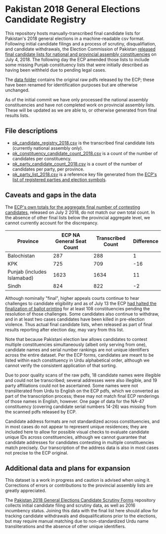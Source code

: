 # Pakistan 2018 General Elections Candidate Registry

This repository hosts manually-transcribed final candidate lists for Pakistan's 2018 general elections in a machine-readable csv format. Following initial candidate filings and a process of scrutiny, disqualifiation, and candidate withdrawals, the Election Commission of Pakistan [released final candidate lists for national and provincial assembly constituencies](https://www.ecp.gov.pk/frmGenericPage.aspx?PageID=3160) on July 4, 2018. The following day the ECP amended those lists to include some missing Punjab constituency lists that were initially described as having been withheld due to pending legal cases.

The [data folder](https://github.com/colincookman/pakistan_candidate_registry_18/tree/master/data) contains the original raw pdfs released by the ECP; these have been renamed for identification purposes but are otherwise unchanged.

As of the initial commit we have only processed the national assembly constituencies and have not completed work on provincial assembly lists. These will be updated as we are able to, or otherwise generated from final results lists.

## File descriptions

* [pk_candidate_registry_2018.csv](https://github.com/colincookman/pakistan_candidate_registry_18/blob/master/pk_candidate_registry_2018.csv) is the transcribed final candidate lists (currently national assembly only).
* [pk_constituency_candidate_count_2018.csv](https://github.com/colincookman/pakistan_candidate_registry_18/blob/master/pk_constituency_candidate_count_2018.csv) is a count of the number of candidates per constituency.
* [pk_party_candidate_count_2018.csv](https://github.com/colincookman/pakistan_candidate_registry_18/blob/master/pk_party_candidate_count_2018.csv) is a count of the number of candidates per party, per province.
* [pk_party_list_2018.csv](https://github.com/colincookman/pakistan_candidate_registry_18/blob/master/pk_party_list_2018.csv) is a reference key file generated from the [ECP's list of registered parties and election symbols](https://www.ecp.gov.pk/frmGenericPage.aspx?PageID=3090).

## Caveats and gaps in the data

The [ECP's own totals for the aggregate final number of contesting candidates](https://www.ecp.gov.pk/PrintDocument.aspx?PressId=55349&type=Image), released on July 2 2018, do not match our own total count. In the absence of other final lists below the provincial aggregate level, we cannot currently account for the discrepancy.

| Province                    	| ECP NA General Seat Count 	| Transcribed Count 	| Difference 	|
|-----------------------------	|---------------------------	|-------------------	|------------	|
| Balochistan                 	| 287                       	| 288               	| 1          	|
| KPK                         	| 725                       	| 709               	| -16        	|
| Punjab (includes Islamabad) 	| 1623                      	| 1634              	| 11         	|
| Sindh                       	| 824                       	| 822               	| -2         	|

Although nominally "final", higher appeals courts continue to hear challenges to candidate eligibility and as of July 13 the ECP [had halted the finalization of ballot printing](https://tribune.com.pk/story/1756643/1-ballot-papers-108-seats-not-yet-printed/) for at least 108 constituencies pending the resolution of those challenges. Some candidates also continue to withdraw, and in at least two cases candidates have been killed in pre-election violence. Thus actual final candidate lists, when released as part of final results reporting after election day, may vary from this list.

Note that because Pakistani election law allows candidates to contest multiple constituencies simultaneously (albeit only serving from one), candidate names and serial number rankings are not unique identifiers across the entire dataset. Per the ECP forms, candidates are meant to be listed within each constituency in Urdu alphabetical order, although we cannot verify the consistent application of that sorting.

Due to poor quality scans of the raw pdfs, 18 candidate names were illegible and could not be transcribed; several addresses were also illegible, and 19 party affiliations could not be ascertained. Some names were not transliterated from Urdu to English on the ECP pdfs, which we converted as part of the transcription process; these may not match final ECP renderings of those names in English, however. One page of data for the NA-47 constituency (covering candidate serial numbers 14-26) was missing from the scanned pdfs released by ECP.

Candidate address formats are not standardized across constituencies, and in most cases do not appear to represent unique residences; they are included here to allow for possible visual checks to evaluate candidate unique IDs across constituencies, although we cannot guarantee that candidate addresses for candidates contesting in multiple constituencies match precisely. Our transcription of the address data is also in most cases not precise to the ECP original.

## Additional data and plans for expansion

This dataset is a work in progress and caution is advised when using it. Corrections of errors or contributions to the provincial assembly lists are greatly appreciated.

The [Pakistan 2018 General Elections Candidate Scrutiny Forms](https://github.com/colincookman/pakistan_candidate_scrutiny_18) repository collects initial candidate filing and scrutiny data, as well as 2016 incumbency status. Joining this data with the final list here should allow for tracking candidate withdrawals and disqualifications prior to the elections, but may require manual matching due to non-standardized Urdu name transliterations and the absence of other unique identifiers.

